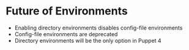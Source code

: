 <!SLIDE>
# Future of Environments
* Enabling directory environments disables config-file environments
* Config-file environments are deprecated
* Directory environments will be the only option in Puppet 4
